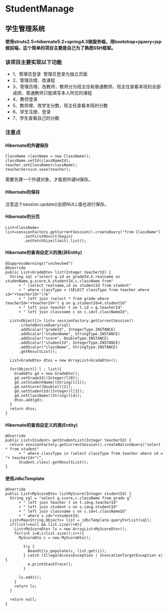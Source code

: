 # StudentManage
## 学生管理系统

**使用struts2.5+hibernate5.2+spring4.3做服务端，用bootstrap+jquery+jsp做前端，这个简单的项目主要是自己为了熟悉SSH框架。**


### 该项目主要实现以下功能
- 1、管理员登录  管理员登录为独立页面
- 2、管理员增、改课程
- 3、管理员增、改教师，教师分为班主任和普通教师，班主任查看本班的全部成绩，普通教师只能填写本人所交的课程
- 4、教师登录
- 5、教师增、改学生分数，班主任查看本班的分数
- 6、学生注册、登录
- 7、学生查看自己的分数


### 注意点
#### Hibernate的外键保存
```
ClassName className = new ClassName();
className.setId(classNameId);
teacher.setClassName(className);
teacherService.save(teacher);
```
需要先建一个外键对象，才能把外键Id保存。

#### Hibernate的保存
注意这个session.update()会把NULL值也进行保存。

#### Hibernate的分页
```
List<ClassName> list=sessionFactory.getCurrentSession().createQuery("from ClassName")
		.setFirstResult(begin)
		.setFetchSize(limit).list();
```

#### Hibernate的查询自定义的类(非Entity)
```
@SuppressWarnings("unchecked")
@Override
public List<GradeDto> list(Integer teacherId) {
  String sql ="select g.id as gradeId,k.realname as studenName,g.score,k.studentId,c.className from"
      + " (select realname,id as studentId from student"
      + " where classType = (SELECT classType from teacher where id="+teacherId+"))k"
      + " left join (select * from grade where teacherId="+teacherId+") g on g.studentId=k.studentId"
      + " left join teacher t on t.id = g.teacherId"
      + " left join classname c on c.id=t.classNameId";

  List<Object[]> list= sessionFactory.getCurrentSession()
      .createNativeQuery(sql)
      .addScalar("gradeId", IntegerType.INSTANCE)
      .addScalar("studenName", StringType.INSTANCE)
      .addScalar("score", DoubleType.INSTANCE)
      .addScalar("studentId", IntegerType.INSTANCE)
      .addScalar("className", StringType.INSTANCE)
      .getResultList();

  List<GradeDto> dtos = new ArrayList<GradeDto>();

  for(Object[] l : list){
    GradeDto gd = new GradeDto();
    gd.setGradeId((Integer)l[0]);
    gd.setStudentName((String)l[1]);
    gd.setScore((Double)l[2]);
    gd.setStudentId((Integer)l[3]);
    gd.setClassName((String)l[4]);
    dtos.add(gd);
  }
  return dtos;
}
```

#### Hibernate的查询自定义的类(Entity)
```
@Override
public List<Student> getStudentList(Integer teacherId) {
  return sessionFactory.getCurrentSession().createNativeQuery("select * from student"
      + " where classType in (select classType from teacher where id = "+ teacherId+")", 
      Student.class).getResultList();
}
```

#### 使用JdbcTemplate
```
@Override
public List<MyScoreDto> listMyScore(Integer studentId) {
  String sql = "select g.score,c.className from grade g"
      + " left join teacher t on t.id=g.teacherId"
      + " left join student s on s.id=g.studentId"
      + " left join classname c on c.id=t.classNameId"
      + " where s.id="+studentId;
  List<Map<String,Object>> list = jdbcTemplate.queryForList(sql);
  if(list!=null && list.size()>0){
    List<MyScoreDto> ls = new ArrayList<MyScoreDto>();
    for(int i=0;i<list.size();i++){
      MyScoreDto c = new MyScoreDto();

        try {
          BeanUtils.populate(c, list.get(i));
        } catch (IllegalAccessException | InvocationTargetException e) {
          e.printStackTrace();
        }

      ls.add(c);
    }
    return ls;
  }

  return null;
}

```




